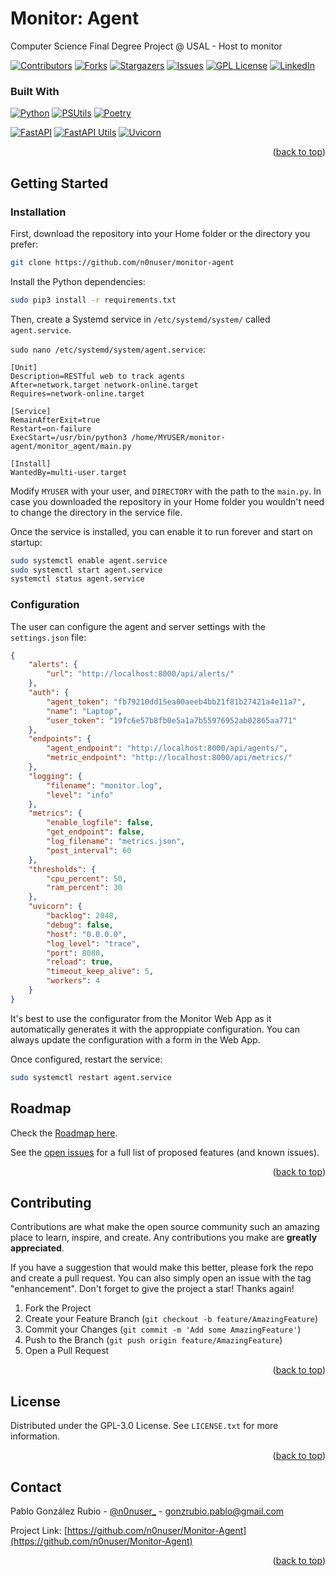 <div id="top"></div>

# Monitor: Agent

Computer Science Final Degree Project @ USAL - Host to monitor

[![Contributors][contributors-shield]][contributors-url]
[![Forks][forks-shield]][forks-url]
[![Stargazers][stars-shield]][stars-url]
[![Issues][issues-shield]][issues-url]
[![GPL License][license-shield]][license-url]
[![LinkedIn][linkedin-shield]][linkedin-url]



### Built With

[![Python][Python]][Python-url] [![PSUtils][PSUtils]][PSUtils-url] [![Poetry][Poetry]][Poetry-url]

[![FastAPI][FastAPI]][FastAPI-url] [![FastAPI Utils][FastAPI-Utils]][FastAPI-Utils-url] [![Uvicorn][Uvicorn]][Uvicorn-url]


<p align="right">(<a href="#top">back to top</a>)</p>


## Getting Started

### Installation

First, download the repository into your Home folder or the directory you prefer:

```bash
git clone https://github.com/n0nuser/monitor-agent
```

Install the Python dependencies:

```bash
sudo pip3 install -r requirements.txt
```

Then, create a Systemd service in `/etc/systemd/system/` called `agent.service`.

`sudo nano /etc/systemd/system/agent.service`:

```service
[Unit]
Description=RESTful web to track agents
After=network.target network-online.target
Requires=network-online.target

[Service]
RemainAfterExit=true
Restart=on-failure
ExecStart=/usr/bin/python3 /home/MYUSER/monitor-agent/monitor_agent/main.py

[Install]
WantedBy=multi-user.target
```

Modify `MYUSER` with your user, and `DIRECTORY` with the path to the `main.py`. In case you downloaded the repository in your Home folder you wouldn't need to change the directory in the service file.

Once the service is installed, you can enable it to run forever and start on startup:

```bash
sudo systemctl enable agent.service
sudo systemctl start agent.service
systemctl status agent.service
```

### Configuration

The user can configure the agent and server settings with the `settings.json` file:

```json
{
    "alerts": {
        "url": "http://localhost:8000/api/alerts/"
    },
    "auth": {
        "agent_token": "fb79210dd15ea00aeeb4bb21f81b27421a4e11a7",
        "name": "Laptop",
        "user_token": "19fc6e57b8fb0e5a1a7b55976952ab02865aa771"
    },
    "endpoints": {
        "agent_endpoint": "http://localhost:8000/api/agents/",
        "metric_endpoint": "http://localhost:8000/api/metrics/"
    },
    "logging": {
        "filename": "monitor.log",
        "level": "info"
    },
    "metrics": {
        "enable_logfile": false,
        "get_endpoint": false,
        "log_filename": "metrics.json",
        "post_interval": 60
    },
    "thresholds": {
        "cpu_percent": 50,
        "ram_percent": 30
    },
    "uvicorn": {
        "backlog": 2048,
        "debug": false,
        "host": "0.0.0.0",
        "log_level": "trace",
        "port": 8080,
        "reload": true,
        "timeout_keep_alive": 5,
        "workers": 4
    }
}
```

It's best to use the configurator from the Monitor Web App as it automatically generates it with the approppiate configuration.
You can always update the configuration with a form in the Web App.

Once configured, restart the service:

```bash
sudo systemctl restart agent.service
```



<!-- ROADMAP -->
## Roadmap

Check the [Roadmap here](https://github.com/n0nuser/Monitor-Agent/issues/5).

See the [open issues](https://github.com/n0nuser/Monitor-Agent/issues) for a full list of proposed features (and known issues).

<p align="right">(<a href="#top">back to top</a>)</p>



<!-- CONTRIBUTING -->
## Contributing

Contributions are what make the open source community such an amazing place to learn, inspire, and create. Any contributions you make are **greatly appreciated**.

If you have a suggestion that would make this better, please fork the repo and create a pull request. You can also simply open an issue with the tag "enhancement".
Don't forget to give the project a star! Thanks again!

1. Fork the Project
2. Create your Feature Branch (`git checkout -b feature/AmazingFeature`)
3. Commit your Changes (`git commit -m 'Add some AmazingFeature'`)
4. Push to the Branch (`git push origin feature/AmazingFeature`)
5. Open a Pull Request

<p align="right">(<a href="#top">back to top</a>)</p>



<!-- LICENSE -->
## License

Distributed under the GPL-3.0 License. See `LICENSE.txt` for more information.

<p align="right">(<a href="#top">back to top</a>)</p>



<!-- CONTACT -->
## Contact

Pablo González Rubio - [@n0nuser_](https://twitter.com/n0nuser_) - gonzrubio.pablo@gmail.com

Project Link: [https://github.com/n0nuser/Monitor-Agent](https://github.com/n0nuser/Monitor-Agent)

<p align="right">(<a href="#top">back to top</a>)</p>



<!-- MARKDOWN LINKS & IMAGES -->
<!-- https://www.markdownguide.org/basic-syntax/#reference-style-links -->
[contributors-shield]: https://img.shields.io/github/contributors/n0nuser/monitor-agent?style=for-the-badge
[contributors-url]: https://github.com/n0nuser/Monitor-Agent/graphs/contributors
[forks-shield]: https://img.shields.io/github/forks/n0nuser/monitor-agent?style=for-the-badge
[forks-url]: https://github.com/n0nuser/Monitor-Agent/network/members
[stars-shield]: https://img.shields.io/github/stars/n0nuser/monitor-agent?style=for-the-badge
[stars-url]: https://github.com/n0nuser/Monitor-Agent/stargazers
[issues-shield]: https://img.shields.io/github/issues/n0nuser/monitor-agent?style=for-the-badge
[issues-url]: https://github.com/n0nuser/Monitor-Agent/issues
[license-shield]: https://img.shields.io/github/license/n0nuser/monitor-agent?style=for-the-badge
[license-url]: https://github.com/n0nuser/Monitor-Agent/blob/main/LICENSE.txt
[linkedin-shield]: https://img.shields.io/badge/-LinkedIn-black.svg?style=for-the-badge&logo=linkedin&colorB=555
[linkedin-url]: https://linkedin.com/in/nonuser

[Python]: https://img.shields.io/badge/python-3670A0?style=for-the-badge&logo=python&logoColor=ffdd54
[Python-url]: https://www.python.org/
[FastAPI]: https://img.shields.io/badge/FastAPI-005571?style=for-the-badge&logo=fastapi
[FastAPI-url]: https://fastapi.tiangolo.com/
[FastAPI-Utils]: https://img.shields.io/badge/FastAPI%20Utils-005571?style=for-the-badge&logo=fastapi
[FastAPI-Utils-url]: https://fastapi-utils.davidmontague.xyz/
[PSUtils]: https://img.shields.io/badge/PSUtils-3670A0?style=for-the-badge&logo=python&logoColor=ffdd54
[PSUtils-url]: https://psutil.readthedocs.io/en/latest/
[Poetry]: https://img.shields.io/badge/Poetry-3670A0?style=for-the-badge&logo=poetry&logoColor=ffdd54
[Poetry-url]: https://python-poetry.org/
[Uvicorn]: https://img.shields.io/badge/uvicorn-%298729.svg?style=for-the-badge&logo=gunicorn&logoColor=white
[Uvicorn-url]: https://www.uvicorn.org/
